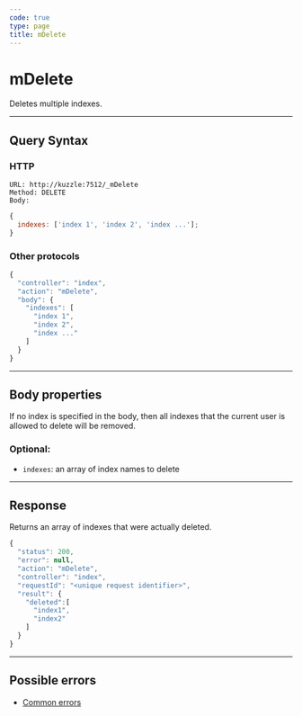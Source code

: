 ```yaml
---
code: true
type: page
title: mDelete
---
```


# mDelete



Deletes multiple indexes.

---

## Query Syntax

### HTTP

```http
URL: http://kuzzle:7512/_mDelete
Method: DELETE
Body:
```

```js
{
  indexes: ['index 1', 'index 2', 'index ...'];
}
```

### Other protocols

```js
{
  "controller": "index",
  "action": "mDelete",
  "body": {
    "indexes": [
      "index 1",
      "index 2",
      "index ..."
    ]
  }
}
```

---

## Body properties

If no index is specified in the body, then all indexes that the current user is allowed to delete will be removed.

### Optional:

- `indexes`: an array of index names to delete

---

## Response

Returns an array of indexes that were actually deleted.

```js
{
  "status": 200,
  "error": null,
  "action": "mDelete",
  "controller": "index",
  "requestId": "<unique request identifier>",
  "result": {
    "deleted":[
      "index1",
      "index2"
    ]
  }
}
```

---

## Possible errors

- [Common errors](/core/1/api/essentials/errors/handling#common-errors)
